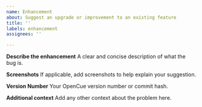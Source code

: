 ```yaml
---
name: Enhancement
about: Suggest an upgrade or improvement to an existing feature 
title: ''
labels: enhancement
assignees: ''

---
```


**Describe the enhancement**
A clear and concise description of what the bug is.

**Screenshots**
If applicable, add screenshots to help explain your suggestion.

**Version Number**
Your OpenCue version number or commit hash.

**Additional context**
Add any other context about the problem here.
